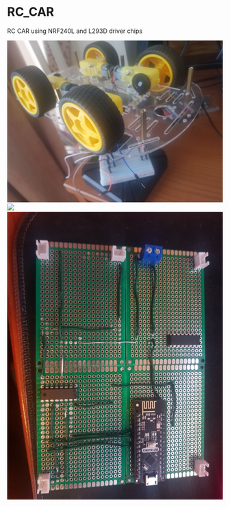 # RC_CAR

RC CAR using NRF240L and L293D driver chips

![](preview.jpg)
![](layouts.jpg)
![](workingVersion.jpg)
